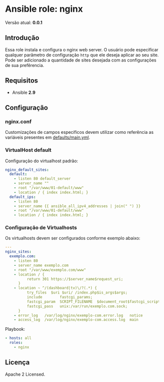 # Ansible role: nginx

Versão atual: **0.0.1**

## Introdução

Essa role instala e configura o nginx web server. O usuário pode especificar
qualquer parâmetro de configuração `http` que ele deseja aplicar ao seu site.
Pode ser adicionado a quantidade de sites desejada com as configurações de sua prefêrencia.

## Requisitos

- Ansible **2.9**

## Configuração

### nginx.conf

Customizações de campos específicos devem utilizar como referência as variáveis
presentes em [defaults/main.yml](defaults/main.yml).

### VirtualHost default

Configuração do virtualhost padrão:

```yaml
nginx_default_sites:
  default:
    - listen 80 default_server
    - server_name ""
    - root "/var/www/01-default/www"
    - location / { index index.html; }
  default_ips:
    - listen 80
    - server_name {{ ansible_all_ipv4_addresses | join(" ") }}
    - root "/var/www/01-default/www"
    - location / { index index.html; }
```

### Configuração de Virtualhosts

Os virtualhosts devem ser configurados conforme exemplo abaixo:

```yaml
---
nginx_sites:
  exemplo.com:
    - listen 80
    - server_name exemplo.com
    - root "/var/www/exemplo.com/www"
    - location / {
          return 301 https://$server_name$request_uri;
      }
    - location ~ ^/(dashboard|tv)\/?(.*) {
          try_files  $uri $uri/ /index.php$is_args$args;
          include        fastcgi_params;
          fastcgi_param  SCRIPT_FILENAME  $document_root$fastcgi_script_name;
          fastcgi_pass   unix:/var/run/exemplo.com.sock;
      }
    - error_log   /var/log/nginx/exemplo-com.error.log   notice
    - access_log  /var/log/nginx/exemplo-com.access.log  main
```

Playbook:

```yaml
- hosts: all
  roles:
    - nginx
```

## Licença

Apache 2 Licensed.

